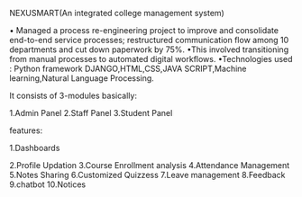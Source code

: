 NEXUSMART(An integrated college management system)


• Managed a process re-engineering project to improve and consolidate end-to-end service processes;
restructured communication flow among 10 departments and cut down paperwork by 75%.
•This involved transitioning from manual processes to automated digital workflows.
•Technologies used : Python framework DJANGO,HTML,CSS,JAVA SCRIPT,Machine learning,Natural Language Processing.

It consists of  3-modules basically:

1.Admin Panel
2.Staff Panel
3.Student Panel


features:

1.Dashboards

2.Profile Updation
3.Course Enrollment analysis
4.Attendance Management
5.Notes Sharing
6.Customized Quizzess
7.Leave management
8.Feedback
9.chatbot
10.Notices

